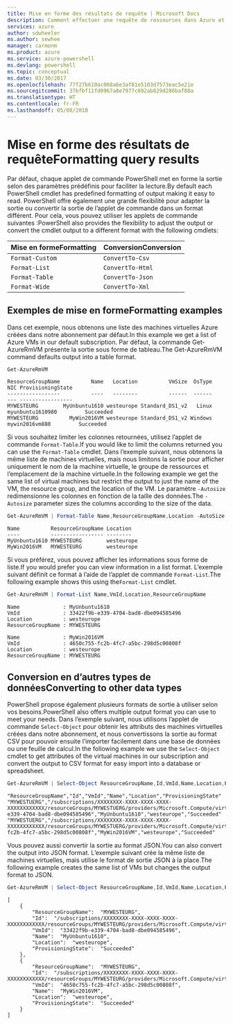 ```yaml
---
title: Mise en forme des résultats de requête | Microsoft Docs
description: Comment effectuer une requête de ressources dans Azure et mettre en forme les résultats.
services: azure
author: sdwheeler
ms.author: sewhee
manager: carmonm
ms.product: azure
ms.service: azure-powershell
ms.devlang: powershell
ms.topic: conceptual
ms.date: 03/30/2017
ms.openlocfilehash: 77f27b610ac008a6e3af81e5103d7573eac5e21e
ms.sourcegitcommit: 37bfbf11fd0967a8e7977c692ab829d286baf88a
ms.translationtype: HT
ms.contentlocale: fr-FR
ms.lasthandoff: 05/08/2018
---
```

# <a name="formatting-query-results"></a><span data-ttu-id="84978-103">Mise en forme des résultats de requête</span><span class="sxs-lookup"><span data-stu-id="84978-103">Formatting query results</span></span>

<span data-ttu-id="84978-104">Par défaut, chaque applet de commande PowerShell met en forme la sortie selon des paramètres prédéfinis pour faciliter la lecture.</span><span class="sxs-lookup"><span data-stu-id="84978-104">By default each PowerShell cmdlet has predefined formatting of output making it easy to read.</span></span>  <span data-ttu-id="84978-105">PowerShell offre également une grande flexibilité pour adapter la sortie ou convertir la sortie de l’applet de commande dans un format différent. Pour cela, vous pouvez utiliser les applets de commande suivantes :</span><span class="sxs-lookup"><span data-stu-id="84978-105">PowerShell also provides the flexibility to adjust the output or convert the cmdlet output to a different format with the following cmdlets:</span></span>

| <span data-ttu-id="84978-106">Mise en forme</span><span class="sxs-lookup"><span data-stu-id="84978-106">Formatting</span></span>      | <span data-ttu-id="84978-107">Conversion</span><span class="sxs-lookup"><span data-stu-id="84978-107">Conversion</span></span>       |
|-----------------|------------------|
| `Format-Custom` | `ConvertTo-Csv`  |
| `Format-List`   | `ConvertTo-Html` |
| `Format-Table`  | `ConvertTo-Json` |
| `Format-Wide`   | `ConvertTo-Xml`  |

## <a name="formatting-examples"></a><span data-ttu-id="84978-108">Exemples de mise en forme</span><span class="sxs-lookup"><span data-stu-id="84978-108">Formatting examples</span></span>

<span data-ttu-id="84978-109">Dans cet exemple, nous obtenons une liste des machines virtuelles Azure créées dans notre abonnement par défaut.</span><span class="sxs-lookup"><span data-stu-id="84978-109">In this example we get a list of Azure VMs in our default subscription.</span></span>  <span data-ttu-id="84978-110">Par défaut, la commande Get-AzureRmVM présente la sortie sous forme de tableau.</span><span class="sxs-lookup"><span data-stu-id="84978-110">The Get-AzureRmVM command defaults output into a table format.</span></span>

```powershell
Get-AzureRmVM
```

```
ResourceGroupName          Name   Location          VmSize  OsType              NIC ProvisioningState
-----------------          ----   --------          ------  ------              --- -----------------
MYWESTEURG        MyUnbuntu1610 westeurope Standard_DS1_v2   Linux myunbuntu1610980         Succeeded
MYWESTEURG          MyWin2016VM westeurope Standard_DS1_v2 Windows   mywin2016vm880         Succeeded
```

<span data-ttu-id="84978-111">Si vous souhaitez limiter les colonnes retournées, utilisez l’applet de commande `Format-Table`.</span><span class="sxs-lookup"><span data-stu-id="84978-111">If you would like to limit the columns returned you can use the `Format-Table` cmdlet.</span></span> <span data-ttu-id="84978-112">Dans l’exemple suivant, nous obtenons la même liste de machines virtuelles, mais nous limitons la sortie pour afficher uniquement le nom de la machine virtuelle, le groupe de ressources et l’emplacement de la machine virtuelle.</span><span class="sxs-lookup"><span data-stu-id="84978-112">In the following example we get the same list of virtual machines but restrict the output to just the name of the VM, the resource group, and the location of the VM.</span></span>  <span data-ttu-id="84978-113">Le paramètre `-Autosize` redimensionne les colonnes en fonction de la taille des données.</span><span class="sxs-lookup"><span data-stu-id="84978-113">The `-Autosize` parameter sizes the columns according to the size of the data.</span></span>

```powershell
Get-AzureRmVM | Format-Table Name,ResourceGroupName,Location -AutoSize
```

```
Name          ResourceGroupName Location
----          ----------------- --------
MyUnbuntu1610 MYWESTEURG        westeurope
MyWin2016VM   MYWESTEURG        westeurope
```

<span data-ttu-id="84978-114">Si vous préférez, vous pouvez afficher les informations sous forme de liste.</span><span class="sxs-lookup"><span data-stu-id="84978-114">If you would prefer you can view information in a list format.</span></span> <span data-ttu-id="84978-115">L’exemple suivant définit ce format à l’aide de l’applet de commande `Format-List`.</span><span class="sxs-lookup"><span data-stu-id="84978-115">The following example shows this using the`Format-List` cmdlet.</span></span>

```powershell
Get-AzureRmVM | Format-List Name,VmId,Location,ResourceGroupName
```

```
Name              : MyUnbuntu1610
VmId              : 33422f9b-e339-4704-bad8-dbe094585496
Location          : westeurope
ResourceGroupName : MYWESTEURG

Name              : MyWin2016VM
VmId              : 4650c755-fc2b-4fc7-a5bc-298d5c00808f
Location          : westeurope
ResourceGroupName : MYWESTEURG
```

## <a name="converting-to-other-data-types"></a><span data-ttu-id="84978-116">Conversion en d’autres types de données</span><span class="sxs-lookup"><span data-stu-id="84978-116">Converting to other data types</span></span>

<span data-ttu-id="84978-117">PowerShell propose également plusieurs formats de sortie à utiliser selon vos besoins.</span><span class="sxs-lookup"><span data-stu-id="84978-117">PowerShell also offers multiple output format you can use to meet your needs.</span></span>  <span data-ttu-id="84978-118">Dans l’exemple suivant, nous utilisons l’applet de commande `Select-Object` pour obtenir les attributs des machines virtuelles créées dans notre abonnement, et nous convertissons la sortie au format CSV pour pouvoir ensuite l’importer facilement dans une base de données ou une feuille de calcul.</span><span class="sxs-lookup"><span data-stu-id="84978-118">In the following example we use the `Select-Object` cmdlet to get attributes of the virtual machines in our subscription and convert the output to CSV format for easy import into a database or spreadsheet.</span></span>

```powershell
Get-AzureRmVM | Select-Object ResourceGroupName,Id,VmId,Name,Location,ProvisioningState | ConvertTo-Csv -NoTypeInformation
```

```
"ResourceGroupName","Id","VmId","Name","Location","ProvisioningState"
"MYWESTUERG","/subscriptions/XXXXXXXX-XXXX-XXXX-XXXX-XXXXXXXXXXXX/resourceGroups/MYWESTUERG/providers/Microsoft.Compute/virtualMachines/MyUnbuntu1610","33422f9b-e339-4704-bad8-dbe094585496","MyUnbuntu1610","westeurope","Succeeded"
"MYWESTUERG","/subscriptions/XXXXXXXX-XXXX-XXXX-XXXX-XXXXXXXXXXXX/resourceGroups/MYWESTUERG/providers/Microsoft.Compute/virtualMachines/MyWin2016VM","4650c755-fc2b-4fc7-a5bc-298d5c00808f","MyWin2016VM","westeurope","Succeeded"
```

<span data-ttu-id="84978-119">Vous pouvez aussi convertir la sortie au format JSON.</span><span class="sxs-lookup"><span data-stu-id="84978-119">You can also convert the output into JSON format.</span></span>  <span data-ttu-id="84978-120">L’exemple suivant crée la même liste de machines virtuelles, mais utilise le format de sortie JSON à la place.</span><span class="sxs-lookup"><span data-stu-id="84978-120">The following example creates the same list of VMs but changes the output format to JSON.</span></span>

```powershell
Get-AzureRmVM | Select-Object ResourceGroupName,Id,VmId,Name,Location,ProvisioningState | ConvertTo-Json
```

```
[
    {
        "ResourceGroupName":  "MYWESTEURG",
        "Id":  "/subscriptions/XXXXXXXX-XXXX-XXXX-XXXX-XXXXXXXXXXXX/resourceGroups/MYWESTEURG/providers/Microsoft.Compute/virtualMachines/MyUnbuntu1610",
        "VmId":  "33422f9b-e339-4704-bad8-dbe094585496",
        "Name":  "MyUnbuntu1610",
        "Location":  "westeurope",
        "ProvisioningState":  "Succeeded"
    },
    {
        "ResourceGroupName":  "MYWESTEURG",
        "Id":  "/subscriptions/XXXXXXXX-XXXX-XXXX-XXXX-XXXXXXXXXXXX/resourceGroups/MYWESTEURG/providers/Microsoft.Compute/virtualMachines/MyWin2016VM",
        "VmId":  "4650c755-fc2b-4fc7-a5bc-298d5c00808f",
        "Name":  "MyWin2016VM",
        "Location":  "westeurope",
        "ProvisioningState":  "Succeeded"
    }
]
```
